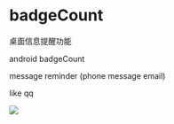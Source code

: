 badgeCount
==========
桌面信息提醒功能

android badgeCount 

message reminder (phone message email)

like qq 

![](https://github.com/lovemelovemydog/badgeCount/Screenshot.png)
